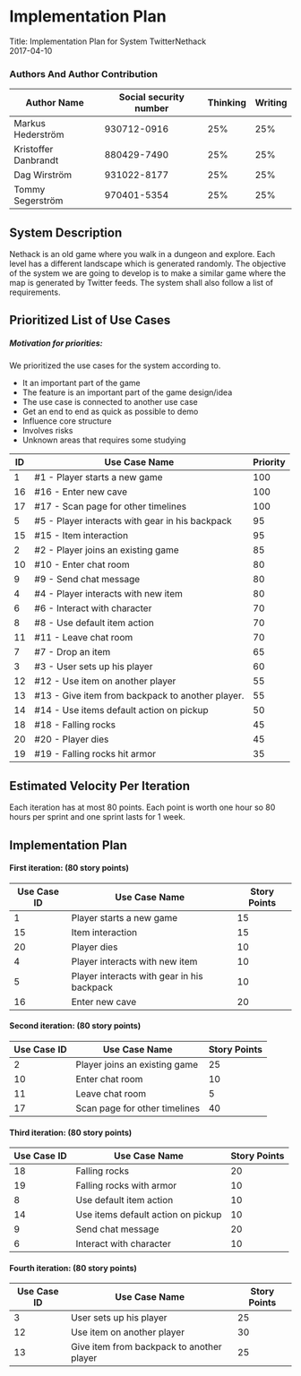 # Implementation Plan

Title: Implementation Plan for System TwitterNethack  
2017-04-10  

### Authors And Author Contribution

| Author Name	          | Social security number	| Thinking	 | Writing	|
| -------------         |------------------------	| ---------- |--------- |
|Markus Hederström      | 930712-0916 		        |   25% 	   |	     25%|
|Kristoffer Danbrandt   | 880429-7490      		    |   25% 	   |		   25%|
|Dag Wirström           | 931022-8177      		    |   25% 	   |		   25%|
|Tommy Segerström       | 970401-5354      		    |   25% 	   |		   25%|


## System Description
Nethack is an old game where you walk in a dungeon and explore. Each level has a different landscape which is generated randomly. The objective of the system we are going to develop is to make a similar game where the map is generated by Twitter feeds. The system shall also follow a list of requirements.

## Prioritized List of Use Cases
##### Motivation for priorities:
We prioritized the use cases for the system according to.

* It an important part of the game
* The feature is an important part of the game design/idea
* The use case is connected to another use case
* Get an end to end as quick as possible to demo
* Influence core structure
* Involves risks
* Unknown areas that requires some studying

|ID	          | Use Case Name	                                          | Priority  |
| ------------|---------------------------------------------------------| --------- |
|     1       |    #1 - Player starts a new game                        |    100    |
|     16      |    #16 - Enter new cave                                 |    100    |
|     17      |    #17 - Scan page for other timelines                  |    100    |
|     5       |    #5 - Player interacts with gear in his backpack      |    95     |
|     15      |    #15 - Item interaction                               |    95     |
|     2       |    #2 - Player joins an existing game                   |    85     |
|     10      |    #10 - Enter chat room                                |    80     |
|     9       |    #9 - Send chat message                               |    80     |
|     4       |    #4 - Player interacts with new item                  |    80     |
|     6       |    #6 - Interact with character                         |    70     |
|     8       |    #8 - Use default item action                         |    70     |
|     11      |    #11 - Leave chat room                                |    70     |
|     7       |    #7 - Drop an item                                    |    65     |
|     3       |    #3 - User sets up his player                         |    60     |
|     12      |    #12 - Use item on another player                     |    55     |
|     13      |    #13 - Give item from backpack to another player.     |    55     |
|     14      |    #14 - Use items default action on pickup             |    50     |
|     18      |    #18 - Falling rocks                                  |    45     |
|     20      |    #20 - Player dies                                    |    45     |
|     19      |    #19 - Falling rocks hit armor                        |    35     |


## Estimated Velocity Per Iteration
Each iteration has at most 80 points. Each point is worth one hour so 80 hours per sprint and one sprint lasts for 1 week.

## Implementation Plan

#### First iteration: (80 story points)

| Use Case ID  | Use Case Name	                                          | Story Points  |
| -------------|----------------------------------------------------------| ------------- |
|     1        |    Player starts a new game                              |      15       |
|     15       |    Item interaction                                      |      15       |
|     20       |    Player dies                                           |      10       |
|     4        |    Player interacts with new item                        |      10       |
|     5        |    Player interacts with gear in his backpack            |      10       |
|     16       |    Enter new cave                                        |      20       |

#### Second iteration: (80 story points)

| Use Case ID  | Use Case Name	                                          | Story Points  |
| -------------|----------------------------------------------------------| ------------- |
|     2        |    Player joins an existing game                         |      25       |
|     10       |    Enter chat room                                       |      10       |
|     11       |    Leave chat room                                       |      5        |
|     17       |    Scan page for other timelines                         |      40       |

#### Third iteration: (80 story points)

| Use Case ID  | Use Case Name	                                          | Story Points  |
| -------------|----------------------------------------------------------| ------------- |
|     18       |    Falling rocks                                         |      20       |
|     19       |    Falling rocks with armor                              |      10       |
|     8        |    Use default item action                               |      10       |
|     14       |    Use items default action on pickup                    |      10       |
|     9        |    Send chat message                                     |      20       |
|     6        |    Interact with character                               |      10       |

#### Fourth iteration: (80 story points)

| Use Case ID  | Use Case Name	                                          | Story Points  |
| -------------|----------------------------------------------------------| ------------- |
|     3        |    User sets up his player                               |      25       |
|     12       |    Use item on another player                            |      30       |
|     13       |    Give item from backpack to another player             |      25       |
